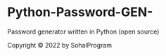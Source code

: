 # Python-Password-GEN-
Password generator written in Python (open source)

Copyright © 2022 by SohalProgram
